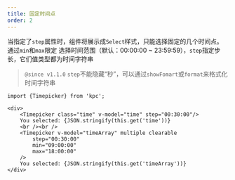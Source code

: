 ```yaml
---
title: 固定时间点
order: 2
---
```


当指定了`step`属性时，组件将展示成`Select`样式，只能选择固定的几个时间点。通过`min`和`max`限定
选择时间范围（默认：00:00:00 ~ 23:59:59），`step`指定步长，它们值类型都为时间字符串

> `@since v1.1.0` `step`不能隐藏“秒”，可以通过`showFomart`或`format`来格式化时间字符串

```vdt
import {Timepicker} from 'kpc';

<div>
    <Timepicker class="time" v-model="time" step="00:30:00"/>
    You selected: {JSON.stringify(this.get('time'))}
    <br /><br />
    <Timepicker v-model="timeArray" multiple clearable
        step="00:30:00" 
        min="09:00:00"
        max="18:00:00"
    />
    You selected: {JSON.stringify(this.get('timeArray'))}
</div>
```
